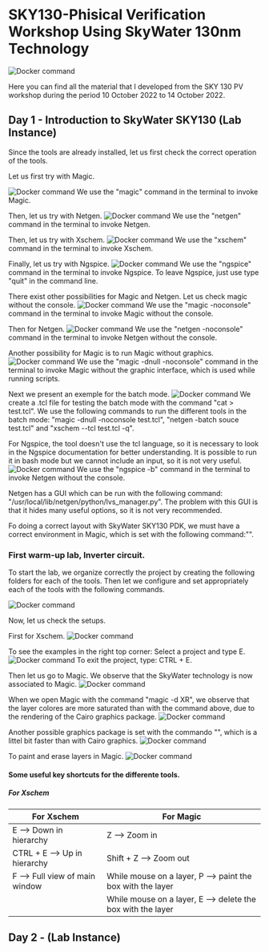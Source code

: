 # SKY130-Phisical Verification Workshop Using SkyWater 130nm Technology

![Docker command](/Images/PV.jpg)

Here you can find all the material that I developed from the SKY 130 PV workshop during the period 10 October 2022 to 14 October 2022.

## Day 1 - Introduction to SkyWater SKY130 (Lab Instance)

Since the tools are already installed, let us first check the correct operation of the tools.

Let us first try with Magic.

![Docker command](/Day1_images/1.PNG)
We use the "magic" command in the terminal to invoke Magic.

Then, let us try with Netgen.
![Docker command](/Day1_images/2.PNG)
We use the "netgen" command in the terminal to invoke Netgen.

Then, let us try with Xschem.
![Docker command](/Day1_images/3.PNG)
We use the "xschem" command in the terminal to invoke Xschem.

Finally, let us try with Ngspice.
![Docker command](/Day1_images/4.PNG)
We use the "ngspice" command in the terminal to invoke Ngspice. To leave Ngspice, just use type "quit" in the command line.

There exist other possibilities for Magic and Netgen. Let us check magic without the console.
![Docker command](/Day1_images/5.PNG)
We use the "magic -noconsole" command in the terminal to invoke Magic without the console.

Then for Netgen.
![Docker command](/Day1_images/6.PNG)
We use the "netgen -noconsole" command in the terminal to invoke Netgen without the console.

Another possibility for Magic is to run Magic without graphics.
![Docker command](/Day1_images/7.PNG)
We use the "magic -dnull -noconsole" command in the terminal to invoke Magic without the graphic interface, which is used while running scripts.

Next we present an exemple for the batch mode.
![Docker command](/Day1_images/8.PNG)
We create a .tcl file for testing the batch mode with the command "cat > test.tcl". We use the following commands to run the different tools in the batch mode: "magic -dnull -noconsole test.tcl", "netgen -batch souce test.tcl" and "xschem --tcl test.tcl -q".  

For Ngspice, the tool doesn't use the tcl language, so it is necessary to look in the Ngspice documentation for better understanding. It is possible to run it in bash mode but we cannot include an input, so it is not very useful.
![Docker command](/Day1_images/9.PNG)
We use the "ngspice -b" command in the terminal to invoke Netgen without the console.

Netgen has a GUI which can be run with the following command: "/usr/local/lib/netgen/python/lvs_manager.py". The problem with this GUI is that it hides many useful options, so it is not very recommended.

Fo doing a correct layout with SkyWater SKY130 PDK, we must have a correct environment in Magic, which is set with the following command:"".

### First warm-up lab, Inverter circuit.

To start the lab, we organize correctly the project by creating the following folders for each of the tools. Then let we configure and set appropriately each of the tools with the following commands.

![Docker command](/Day1_images/10.PNG)

Now, let us check the setups.

First for Xschem.
![Docker command](/Day1_images/11.PNG)

To see the examples in the right top corner: Select a project and type E.
![Docker command](/Day1_images/12.PNG)
To exit the project, type: CTRL + E.

Then let us go to Magic. We observe that the SkyWater technology is now associated to Magic.
![Docker command](/Day1_images/13.PNG)

When we open Magic with the command "magic -d XR", we observe that the layer colores are more saturated than with the command above, due to the rendering of the Cairo graphics package.
![Docker command](/Day1_images/14.PNG)

Another possible graphics package is set with the commando "", which is a littel bit faster than with Cairo graphics.
![Docker command](/Day1_images/15.PNG)

To paint and erase layers in Magic.
![Docker command](/Day1_images/16.PNG)

#### Some useful key shortcuts for the differente tools.


##### For Xschem
| For Xschem  | For Magic | 
| ------------- | ------------- |
| E --> Down in hierarchy  | Z --> Zoom in  |
| CTRL + E --> Up in hierarchy   | Shift + Z --> Zoom out  |
| F --> Full view of main window   | While mouse on a layer, P --> paint the box with the layer  |
|    | While mouse on a layer, E --> delete the box with the layer  |
## Day 2 -  (Lab Instance)

